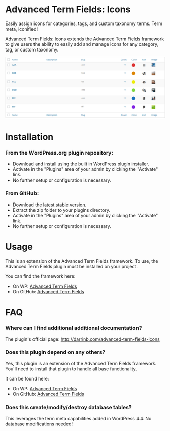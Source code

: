 # Advanced Term Fields: Icons

Easily assign icons for categories, tags, and custom taxonomy terms. Term meta, iconified!

Advanced Term Fields: Icons extends the Advanced Term Fields framework to give users the ability to easily add and manage icons for any category, tag, or custom taxonomy.

![term admin](assets/screenshot-1.png?raw=true "Dashicons!")

# Installation

### From the WordPress.org plugin repository:

* Download and install using the built in WordPress plugin installer.
* Activate in the "Plugins" area of your admin by clicking the "Activate" link.
* No further setup or configuration is necessary.

### From GitHub:

* Download the [latest stable version](https://github.com/dboutote/Advanced-Term-Fields-Icons/archive/master.zip).
* Extract the zip folder to your plugins directory.
* Activate in the "Plugins" area of your admin by clicking the "Activate" link.
* No further setup or configuration is necessary.

# Usage

This is an extension of the Advanced Term Fields framework.  To use, the Advanced Term Fields plugin must be installed on your project.

You can find the framework here:

* On WP: [Advanced Term Fields](https://wordpress.org/plugins/advanced-term-fields/)
* On GitHub: [Advanced Term Fields](https://github.com/dboutote/Advanced-Term-Fields)

# FAQ

### Where can I find additional additional documentation?

The plugin's official page: http://darrinb.com/advanced-term-fields-icons

### Does this plugin depend on any others?

Yes, this plugin is an extension of the Advanced Term Fields framework.  You'll need to install that plugin to handle all base functionality.

It can be found here:

* On WP: [Advanced Term Fields](https://wordpress.org/plugins/advanced-term-fields/)
* On GitHub: [Advanced Term Fields](https://github.com/dboutote/Advanced-Term-Fields)

### Does this create/modify/destroy database tables?

This leverages the term meta capabilities added in WordPress 4.4.  No database modifications needed!